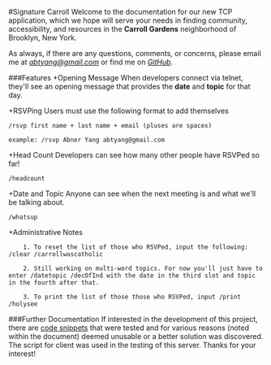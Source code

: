 #Signature Carroll
Welcome to the documentation for our new TCP application, which we hope will serve your needs in finding community, accessibility, and resources in the **Carroll Gardens** neighborhood of Brooklyn, New York.  

As always, if there are any questions, comments, or concerns, please email me at *abtyang@gmail.com* or find me on *[GitHub](github.com/sunsheeppoplar)*.

###Features
+Opening Message
When developers connect via telnet, they'll see an opening message that provides the **date** and **topic** for that day. 

+RSVPing
Users must use the following format to add themselves
````
/rsvp first name + last name + email (pluses are spaces)

example: /rsvp Abner Yang abtyang@gmail.com

````
+Head Count
Developers can see how many other people have RSVPed so far!
````
/headcount 
````
+Date and Topic
Anyone can see when the next meeting is and what we'll be talking about.
````
/whatsup
````

+Administrative Notes
````
	1. To reset the list of those who RSVPed, input the following: /clear /carrollwascatholic

	2. Still working on multi-word topics. For now you'll just have to enter /datetopic /decOfInd with the date in the third slot and topic in the fourth after that. 

	3. To print the list of those those who RSVPed, input /print /holysee
````


###Further Documentation
If interested in the development of this project, there are [code snippets](https://github.com/sunsheeppoplar/signature_carroll/blob/master/snippets_server.txt) that were tested and for various reasons (noted within the document) deemed unusable or a better solution was discovered. The script for client was used in the testing of this server. Thanks for your interest!